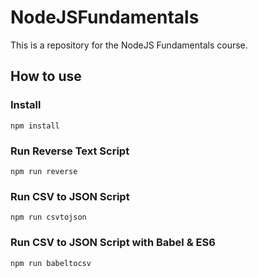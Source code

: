 # NodeJSFundamentals

This is a repository for the NodeJS Fundamentals course.

## How to use

### Install

```npm install ```

### Run Reverse Text Script

```npm run reverse```

### Run CSV to JSON Script

```npm run csvtojson```

### Run CSV to JSON Script with Babel & ES6

```npm run babeltocsv ```